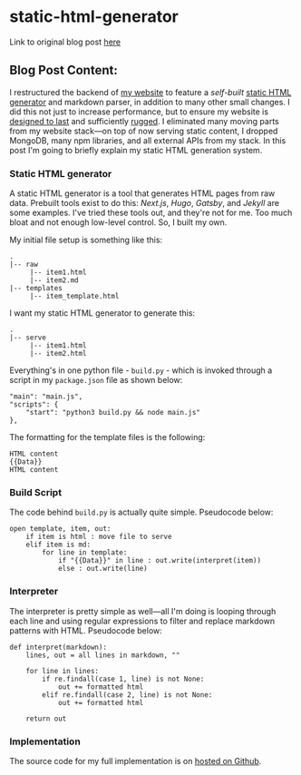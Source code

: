 # static-html-generator
Link to original blog post [here](http://localhost:3000/blog/custom-static-site-generator)

## Blog Post Content:
I restructured the backend of [my website](https://jakegines.in/) to feature a *self-built* [static HTML generator](https://www.cloudflare.com/learning/performance/static-site-generator/) and markdown parser, in addition to many other small changes. I did this not just to increase performance, but to ensure my website is [designed to last](https://web.archive.org/web/20220625161623/https://jeffhuang.com/designed_to_last/) and sufficiently [rugged](https://ruggedsoftware.org/). I eliminated many moving parts from my website stack—on top of now serving static content, I dropped MongoDB, many npm libraries, and all external APIs from my stack. In this post I'm going to briefly explain my static HTML generation system.

### Static HTML generator
A static HTML generator is a tool that generates HTML pages from raw data. Prebuilt tools exist to do this: *Next.js*, *Hugo*, *Gatsby*, and *Jekyll* are some examples. I've tried these tools out, and they're not for me. Too much bloat and not enough low-level control. So, I built my own. 

My initial file setup is something like this:
```
.
|-- raw
     |-- item1.html
     |-- item2.md
|-- templates
     |-- item_template.html
```

I want my static HTML generator to generate this:
```
.
|-- serve
     |-- item1.html
     |-- item2.html
```

Everything's in one python file - `build.py` - which is invoked through a script in my `package.json` file as shown below:
```
"main": "main.js",
"scripts": {
	"start": "python3 build.py && node main.js"
},
```

The formatting for the template files is the following:
```html=
HTML content
{{Data}}
HTML content
```

### Build Script
The code behind `build.py` is actually quite simple. Pseudocode below:
```python=
open template, item, out:
	if item is html : move file to serve
	elif item is md:
		for line in template:
			if "{{Data}}" in line : out.write(interpret(item))
			else : out.write(line)
```

### Interpreter
The interpreter is pretty simple as well—all I'm doing is looping through each line and using regular expressions to filter and replace markdown patterns with HTML. Pseudocode below:
```python=
def interpret(markdown):
	lines, out = all lines in markdown, ""
	
	for line in lines:
		if re.findall(case 1, line) is not None:
			out += formatted html
		elif re.findall(case 2, line) is not None:
			out += formatted html
	
	return out
```

### Implementation
The source code for my full implementation is on [hosted on Github](https://github.com/JakeGinesin/static-html-generator/blob/main/README.md).

